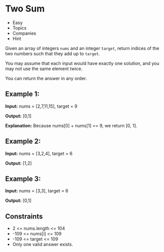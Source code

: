 
# Two Sum

- Easy
- Topics
- Companies
- Hint

Given an array of integers `nums` and an integer `target`, return indices of the two numbers such that they add up to `target`.

You may assume that each input would have exactly one solution, and you may not use the same element twice.

You can return the answer in any order.


## Example 1:

**Input:** nums = [2,7,11,15], target = 9

**Output:** [0,1]

**Explanation:** Because nums[0] + nums[1] == 9, we return [0, 1].

## Example 2:

**Input:** nums = [3,2,4], target = 6

**Output:** [1,2]

## Example 3:
**Input:** nums = [3,3], target = 6

**Output:** [0,1]


## Constraints

- 2 <= nums.length <= 104
- -109 <= nums[i] <= 109
- -109 <= target <= 109
- Only one valid answer exists.
